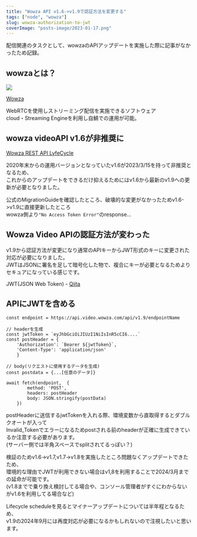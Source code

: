 ```yaml
---
title: "Wowza API v1.6->v1.9で認証方法を変更する"
tags: ["node", "wowza"]
slug: wowza-authorization-to-jwt
coverImage: "posts-image/2023-01-17.png"
---
```


配信関連のタスクとして、wowzaのAPIアップデートを実施した際に記事がなかったため記録。

## wowzaとは？
![](/images/posts-image/2023-01-17.png)

[Wowza](https://wowza.dpsj.co.jp/)

WebRTCを使用しストリーミング配信を実施できるソフトウェア  
cloud・Streaming Engineを利用し自鯖での運用が可能。

## wowza videoAPI v1.6が非推奨に
[Wowza REST API LyfeCycle](https://www.wowza.com/docs/wowza-video-rest-api-lifecycle-management)

2020年末からの運用バージョンとなっていたv1.6が2023/3/15を持って非推奨となるため、  
これからのアップデートをできるだけ抑えるためにはv1.6から最新のv1.9への更新が必要となりました。

公式のMigrationGuideを確認したところ、破壊的な変更がなかったためv1.6->v1.9に直接更新したところ  
wowza側より`"No Access Token Error"`のresponse...

## Wowza Video APIの認証方法が変わった
v1.9から認証方法が変更になり通常のAPIキーからJWT形式のキーに変更された対応が必要になりました。  
JWTはJSONに署名を足して暗号化した物で、複合にキーが必要となるためよりセキュアになっている感じです。

JWT(JSON Web Token) - [Qiita](https://qiita.com/knaot0/items/8427918564400968bd2b)

## APIにJWTを含める
```
const endpoint = https://api.video.wowza.com/api/v1.9/endpointName

// headerを生成
const jwtToken = `eyJhbGciOiJIUzI1NiIsInR5cCI6....`
const postHeader = { 
    'Authorization': `Bearer ${jwtToken}`,
    'Content-Type': 'application/json'
    }

// body(リクエストに使用するデータを生成)
const postdata = {...[任意のデータ]}

await fetch(endpoint,  {
        method: 'POST',
        headers: postHeader
        body: JSON.stringify(postData)
    })

```

postHeaderに送信するjwtTokenを入れる際、環境変数から直取得するとダブルクオートが入って  
Invalid_Tokenでエラーになるためpostされる前のheaderが正確に生成できているか注意する必要があります。  
(サーバー側では半角スペースでsplitされてるっぽい？)

検証のためv1.6->v1.7,v1.7->v1.8を実施したところ問題なくアップデートできたため、  
環境的な理由でJWTが利用できない場合はv1,8を利用することで2024/3月までの延命が可能です。  
(v1.8までで乗り換え検討してる場合や、コンソール管理者がすぐにわからないがv1.6を利用してる場合など)

Lifecycle scheduleを見るとマイナーアップデートについては半年程となるため、  
v1.9の2024年9月には再度対応が必要になるかもしれないので注視したいと思います。


